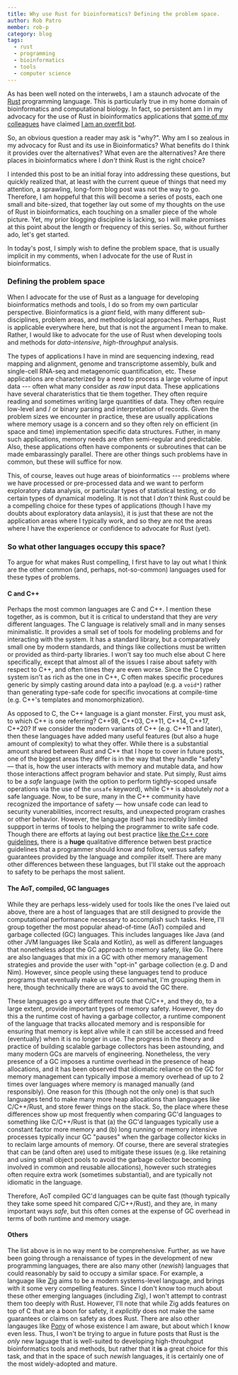 ```yaml
---
title: Why use Rust for bioinformatics? Defining the problem space.
author: Rob Patro
member: rob-p
category: blog
tags:
  - rust
  - programming
  - bioinformatics
  - tools
  - computer science
---
```


As has been well noted on the interwebs, I am a staunch advocate of the [Rust](https://www.rust-lang.org) 
programming language.  This is particularly true in my home domain of bioinformatics and computational biology.
In fact, so persistent am I in my advocacy for the use of Rust in bioinformatics applications that [some of my colleagues](https://kamimrcht.github.io/webpage/)
have claimed [I am an overfit bot](https://twitter.com/CamilleMrcht/status/1522609312006344705?s=20&t=xH6INShi5gwSSHIZlqfoDw).

So, an obvious question a reader may ask is "why?".  Why am I so zealous in my advocacy for Rust and its use in 
Bioinformatics?  What benefits do I think it provides over the alternatives? What even are the alternatives? 
Are there places in bioinformatics where I *don't* think Rust is the right choice?

I intended this post to be an initial foray into addressing these questions, but quickly realized that, at least with 
the current queue of things that need my attention, a sprawling, long-form blog post was not the way to go.
Therefore, I am hoppeful that this will become a series of posts, each one small and bite-sized, that together 
lay out some of my thoughts on the use of Rust in bioinformatics, each touching on a smaller piece of the whole 
picture. Yet, my prior blogging discipline is lacking, so I will make promises at this point about the length or 
frequency of this series.  So, without further ado, let's get started.

In today's post, I simply wish to define the problem space, that is usually implicit in my comments, when I advocate
for the use of Rust in bioinformatics.

### Defining the problem space

When I advocate for the use of Rust as a language for developing bioinformatics methods and tools, I do so from my own
particular perspective. Bioinformatics is a *giant* field, with many different sub-disciplines, problem areas, and methodological
approaches.  Perhaps, Rust is applicable everywhere here, but that is not the argument I mean to make.  Rather, I would like 
to advocate for the use of Rust when developing tools and methods for *data-intensive*, *high-throughput* analysis.  

The types of applications I have in mind are sequencing indexing, read mapping and alignment, genome and transcriptome assembly, bulk and
single-cell RNA-seq and metagenomic quantification, etc.  These applications are characterized by a need to process a large volume 
of input data --- often what many consider as *raw* input data. These applications have several charateristics that tie them together.
They often require reading and sometimes writing large quantities of data.  They often require low-level and / or binary parsing and 
interpretation of records.  Given the problem sizes we encounter in practice, these are usually applications where memory usage is a 
concern and so they often rely on efficient (in space and time) implementation specific data structures.  Futher, in many such applications,
memory needs are often semi-regular and predictable.  Also, these applications often have components or subroutines that 
can be made embarassingly parallel.  There are other things such problems have in common, but these will suffice for now.

This, of course, leaves out huge areas of bioinformatics --- problems where we have processed or pre-processed data and we want to perform 
exploratory data analysis, or particular types of statistical testing, or do certain types of dynamical modeling.  It is not that I *don't*
think Rust could be a compelling choice for these types of applications (though I have my doubts about exploratory data anlaysis), it is just 
that these are not the application areas where I typically work, and so they are not the areas where I have the experience or confidence 
to advocate for Rust (yet).

### So what other languages occupy this space?

To argue for what makes Rust compelling, I first have to lay out what I think are the other common (and, perhaps, not-so-common) languages
used for these types of problems.  

#### C and C++

Perhaps the most common languages are C and C++.  I mention these together, as is common, but it is 
critical to understand that they are *very* different languages.  The C language is relatively small and in many senses minimalistic. It
provides a small set of tools for modeling problems and for interacting with the system. It has a standard library, but a comparatively 
small one by modern standards, and things like collections must be written or provided as third-party libraries. I won't say too much 
else about C here specifically, except that almost all of the issues I raise about safety with respect to C++, and often times they are
even worse.  Since the C type system isn't as rich as the one in C++, C often makes specific procedures generic by simply casting around 
data into a payload (e.g. a `void*`) rather than generating type-safe code for specific invocations at compile-time (e.g. C++'s templates 
and monomorphization).

As opposed to C, the C++ language is a giant monster.  First, you must ask, to which C++ is one referring? C++98, C++03, C++11, C++14, C++17, C++20?
If we consider the modern variants of C++ (e.g. C++11 and later), then these languages have added many useful features (but also a huge amount of 
complexity) to what they offer.  While there is a substantial amount shared between Rust and C++ that I hope to cover in future posts, one of the 
biggest areas they differ is in the way that they handle "safety" — that is, how the user interacts with memory and mutable data, and how those 
interactions affect program behavior and state. Put simply, Rust aims to be a *safe* language (with the option to perform tightly-scoped 
unsafe operations via the use of the `unsafe` keyword), while C++ is absolutely *not* a safe language.  Now, to be sure, many in the C++ 
community have recognized the importance of safety — how unsafe code can lead to security vunerabilities, incorrect results, and unexpected 
program crashes or other behavior.  However, the language itself has incredibly limited suppport in terms of tools to helping the programmer 
to write safe code. Though there are efforts at laying out best practice [like the C++ core guidelines](https://isocpp.github.io/CppCoreGuidelines/CppCoreGuidelines),
there is a **huge** qualitative difference betwen best practice guidelines that a programmer should know and follow, versus safety guarantees
provided by the language and compiler itself.  There are many other differences between these languages, but I'll stake out the approach to 
safety to be perhaps the most salient.

#### The AoT, compiled, GC languages

While they are perhaps less-widely used for tools like the ones I've laied out above, there are a host of languages that are still designed 
to provide the computational performance necessary to accomplish such tasks. Here, I'll group together the most popular ahead-of-time (AoT) 
compiled and garbage collected (GC) languages.  This includes languages like Java (and other JVM languages like Scala and Kotlin), as well as 
different languages that nonetheless adopt the GC approach to memory safety, like Go. There are also languages that mix in a GC with other memory management strategies and provide the user with "opt-in" garbage collection 
(e.g. D and Nim).  However, since people using these languages tend to produce programs that eventually make us of GC somewhat,  I'm grouping them in here,
though technically there are ways to avoid the GC there.

These languages go a very different route that C/C++, and they do, to a large extent, provide important types of memory safety. However, they 
do this a the runtime cost of having a garbage collector, a runtime component of the language that tracks allocated memory and is responsible 
for ensuring that memory is kept alive while it can still be accessed and freed (eventually) when it is no longer in use.  The progress in the 
theory and practice of building scalable garbage collectors has been astounding, and many modern GCs are marvels of engineering. Nonetheless, 
the very presence of a GC imposes a runtime overhead in the presence of heap allocations, and it has been observed that idiomatic reliance on 
the GC for memory management can typically impose a memory overhead of up to 2 times over languages where memory is managed manually (and 
responsibly).  One reason for this (though not the only one) is that such languages tend to make many more heap allocations than languages 
like C/C++/Rust, and store fewer things on the stack. So, the place where these differences show up most frequently when comparing GC'd languages to something like C/C++/Rust is that (a) the 
GC'd languages typically use a constant factor more memory and (b) long running or memory intensive processes typically incur GC "pauses" 
when the garbage collector kicks in to reclaim large amounts of memory.  Of course, there are several strategies that can be (and often are)
used to mitigate these issues (e.g. like retaining and using small object pools to avoid the garbage collector becoming involved in common and 
reusable allocations), however such strategies often require extra work (sometimes substantial), and are typically not idiomatic in the language.

Therefore, AoT compiled GC'd languages can be quite fast (though typically they take some speed hit compared C/C++/Rust), and they are, in many 
important ways *safe*, but this often comes at the expense of GC overhead in terms of both runtime and memory usage.

#### Others 

The list above is in no way ment to be comprehensive. Further, as we have been going through a renaissance of types in the development of new 
programming languages, there are also many other (*newish*) languages that could reasonably by said to occupy a similar space. For example, a language 
like [Zig](https://ziglang.org/) aims to be a modern systems-level language, and brings with it some very compelling features.  Since I don't know too much 
about these other emerging languages (including Zig), I won't attempt to contrast them too deeply with Rust.  However, I'll note that while Zig adds features 
on top of C that are a boon for safety, it *explicitly* does not make the same guarantees or claims on safety as does Rust.  There are also other langauges 
like [Pony](https://www.ponylang.io/) of whose existence I am aware, but about which I know even less.  Thus, I won't be trying to argue in future posts that 
Rust is the *only* new laguage that is well-suited to developing high-throuhgput bioinformatics tools and methods, but rather that it **is** a great choice 
for this task, and that in the space of such *newish* languages, it is certainly one of the most widely-adopted and mature.
